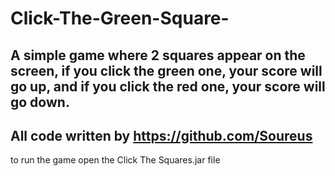 # Click-The-Green-Square-
A simple game where 2 squares appear on the screen, if you click the green one, your score will go up, and if you click the red one, your score will go down.
--------------------------------------------------------------------------------------------------------------------------------
All code written by https://github.com/Soureus
--------------------------------------------------------------------------------------------------------------------------------
to run the game open the Click The Squares.jar file
